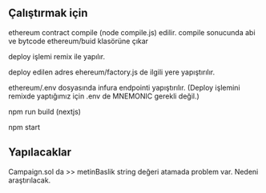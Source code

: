 ## Çalıştırmak için

ethereum contract compile (node compile.js) edilir. compile sonucunda abi ve bytcode ethereum/buid klasörüne çıkar

deploy işlemi remix ile yapılır.

deploy edilen adres ehereum/factory.js de ilgili yere yapıştırılır.

ethereum/.env dosyasında infura endpointi yapıştırılır. (Deploy işlemini remixde yaptığımız için .env de MNEMONIC gerekli değil.)

npm run build (nextjs)

npm start

## Yapılacaklar

Campaign.sol da >> metinBaslik string değeri atamada problem var. Nedeni araştırılacak.

